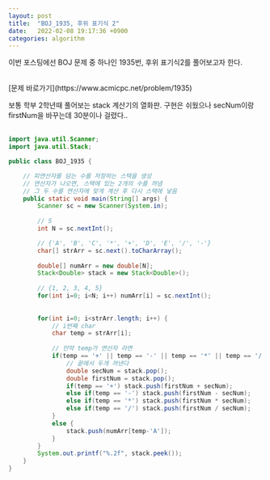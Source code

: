 ```yaml
---
layout: post
title:  "BOJ_1935, 후위 표기식 2"
date:   2022-02-08 19:17:36 +0900
categories: algorithm
---
```

이번 포스팅에선 BOJ 문제 중 하나인 1935번, 후위 표기식2를 풀어보고자 한다.


<br>
[문제 바로가기](https://www.acmicpc.net/problem/1935)

보통 학부 2학년때 풀어보는 stack 계산기의 열화판. 구현은 쉬웠으나 secNum이랑 firstNum을 바꾸는데 30분이나 걸렸다..<br><br>

```java
import java.util.Scanner;
import java.util.Stack;

public class BOJ_1935 {

	// 피연산자를 담는 수를 저장하는 스택을 생성
	// 연산자가 나오면, 스택에 있는 2개의 수를 꺼냄
	// 그 두 수를 연산자에 맞게 계산 후 다시 스택에 넣음
	public static void main(String[] args) {
		Scanner sc = new Scanner(System.in);
		
		// 5
		int N = sc.nextInt();

		// {'A', 'B', 'C', '*', '+', 'D', 'E', '/', '-'}
		char[] strArr = sc.next().toCharArray();
		
		double[] numArr = new double[N];
		Stack<Double> stack = new Stack<Double>();
	
		// {1, 2, 3, 4, 5}
		for(int i=0; i<N; i++) numArr[i] = sc.nextInt();
		
		
		for(int i=0; i<strArr.length; i++) {
			// i번째 char
			char temp = strArr[i];
			
			// 만약 temp가 연산자 라면
			if(temp == '+' || temp == '-' || temp == '*' || temp == '/'){
				// 끝에서 두개 꺼낸다
				double secNum = stack.pop();
				double firstNum = stack.pop();
				if(temp == '+') stack.push(firstNum + secNum);
				else if(temp == '-') stack.push(firstNum - secNum);
				else if(temp == '*') stack.push(firstNum * secNum);
				else if(temp == '/') stack.push(firstNum / secNum);
			}
			else {
				stack.push(numArr[temp-'A']);
			}
		}
		System.out.printf("%.2f", stack.peek());
	}
}

```
